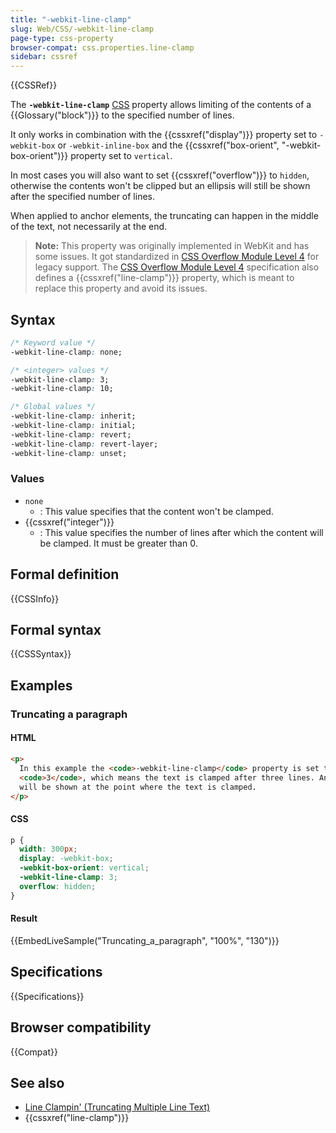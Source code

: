 ```yaml
---
title: "-webkit-line-clamp"
slug: Web/CSS/-webkit-line-clamp
page-type: css-property
browser-compat: css.properties.line-clamp
sidebar: cssref
---
```


{{CSSRef}}

The **`-webkit-line-clamp`** [CSS](/en-US/docs/Web/CSS) property allows limiting of the contents of a {{Glossary("block")}} to the specified number of lines.

It only works in combination with the {{cssxref("display")}} property set to `-webkit-box` or `-webkit-inline-box` and the {{cssxref("box-orient", "-webkit-box-orient")}} property set to `vertical`.

In most cases you will also want to set {{cssxref("overflow")}} to `hidden`, otherwise the contents won't be clipped but an ellipsis will still be shown after the specified number of lines.

When applied to anchor elements, the truncating can happen in the middle of the text, not necessarily at the end.

> **Note:** This property was originally implemented in WebKit and has some issues. It got standardized in [CSS Overflow Module Level 4](https://drafts.csswg.org/css-overflow-4/#propdef--webkit-line-clamp) for legacy support. The [CSS Overflow Module Level 4](https://drafts.csswg.org/css-overflow-4/#propdef-line-clamp) specification also defines a {{cssxref("line-clamp")}} property, which is meant to replace this property and avoid its issues.

## Syntax

```css
/* Keyword value */
-webkit-line-clamp: none;

/* <integer> values */
-webkit-line-clamp: 3;
-webkit-line-clamp: 10;

/* Global values */
-webkit-line-clamp: inherit;
-webkit-line-clamp: initial;
-webkit-line-clamp: revert;
-webkit-line-clamp: revert-layer;
-webkit-line-clamp: unset;
```

### Values

- `none`
  - : This value specifies that the content won't be clamped.
- {{cssxref("integer")}}
  - : This value specifies the number of lines after which the content will be clamped. It must be greater than 0.

## Formal definition

{{CSSInfo}}

## Formal syntax

{{CSSSyntax}}

## Examples

### Truncating a paragraph

#### HTML

```html
<p>
  In this example the <code>-webkit-line-clamp</code> property is set to
  <code>3</code>, which means the text is clamped after three lines. An ellipsis
  will be shown at the point where the text is clamped.
</p>
```

#### CSS

```css
p {
  width: 300px;
  display: -webkit-box;
  -webkit-box-orient: vertical;
  -webkit-line-clamp: 3;
  overflow: hidden;
}
```

#### Result

{{EmbedLiveSample("Truncating_a_paragraph", "100%", "130")}}

## Specifications

{{Specifications}}

## Browser compatibility

{{Compat}}

## See also

- [Line Clampin' (Truncating Multiple Line Text)](https://css-tricks.com/line-clampin/)
- {{cssxref("line-clamp")}}
